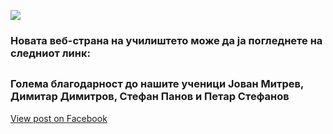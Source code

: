 ![](/News/15.web)

### Новата веб-страна на училиштето може да ја погледнете на следниот линк:

## [](https://souksb.mk/)

### Голема благодарност до нашите ученици Јован Митрев, Димитар Димитров, Стефан Панов и Петар Стефанов

[View post on Facebook](https://www.facebook.com/permalink.php?story_fbid=pfbid0ppSbE1r3DwUT4DGr9pxSeU9AWZUcAeJu8PS8aodYhHcjqaQGq2Kf8vMB1ouBqnZ9l&id=100009483255162)
